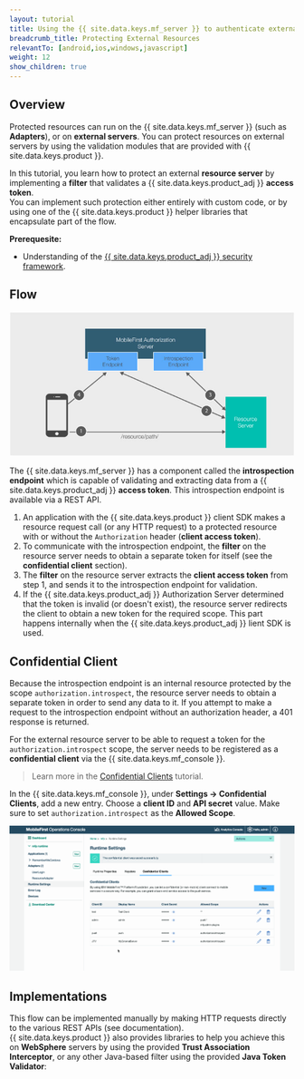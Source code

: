 ```yaml
---
layout: tutorial
title: Using the {{ site.data.keys.mf_server }} to authenticate external resources
breadcrumb_title: Protecting External Resources
relevantTo: [android,ios,windows,javascript]
weight: 12
show_children: true
---
```

<!-- NLS_CHARSET=UTF-8 -->
## Overview
Protected resources can run on the {{ site.data.keys.mf_server }} (such as **Adapters**), or on **external servers**. You can protect resources on external servers by using the validation modules that are provided with {{ site.data.keys.product }}.

In this tutorial, you learn how to protect an external **resource server** by implementing a **filter** that validates a {{ site.data.keys.product_adj }} **access token**.  
You can implement such protection either entirely with custom code, or by using one of the {{ site.data.keys.product }} helper libraries that encapsulate part of the flow.

**Prerequesite:**  

* Understanding of the [{{ site.data.keys.product_adj }} security framework](../).

## Flow
![Protecting external resources diagram](external_resources_flow.jpg)

The {{ site.data.keys.mf_server }} has a component called the **introspection endpoint** which is capable of validating and extracting data from a {{ site.data.keys.product_adj }} **access token**. This introspection endpoint is available via a REST API.

1. An application with the {{ site.data.keys.product }} client SDK makes a resource request call (or any HTTP request) to a protected resource with or without the `Authorization` header (**client access token**).
2. To communicate with the introspection endpoint, the **filter** on the resource server needs to obtain a separate token for itself (see the **confidential client** section).
3. The **filter** on the resource server extracts the **client access token** from step 1, and sends it to the introspection endpoint for validation.
4. If the {{ site.data.keys.product_adj }} Authorization Server determined that the token is invalid (or doesn't exist), the resource server redirects the client to obtain a new token for the required scope. This part happens internally when the {{ site.data.keys.product_adj }} lient SDK is used.

## Confidential Client
Because the introspection endpoint is an internal resource protected by the scope `authorization.introspect`, the resource server needs to obtain a separate token in order to send any data to it. If you attempt to make a request to the introspection endpoint without an authorization header, a 401 response is returned.

For the external resource server to be able to request a token for the `authorization.introspect` scope, the server needs to be registered as a **confidential client** via the {{ site.data.keys.mf_console }}.  

> Learn more in the [Confidential Clients](../confidential-clients/) tutorial.

In the {{ site.data.keys.mf_console }}, under **Settings → Confidential Clients**, add a new entry. Choose a **client ID** and **API secret** value. Make sure to set `authorization.introspect` as the **Allowed Scope**.

<img class="gifplayer" alt="Configurting a confidential client" src="confidential-client.png"/>

## Implementations

This flow can be implemented manually by making HTTP requests directly to the various REST APIs (see documentation).  
{{ site.data.keys.product }} also provides libraries to help you achieve this on **WebSphere** servers by using the provided **Trust Association Interceptor**, or any other Java-based filter using the provided **Java Token Validator**:
